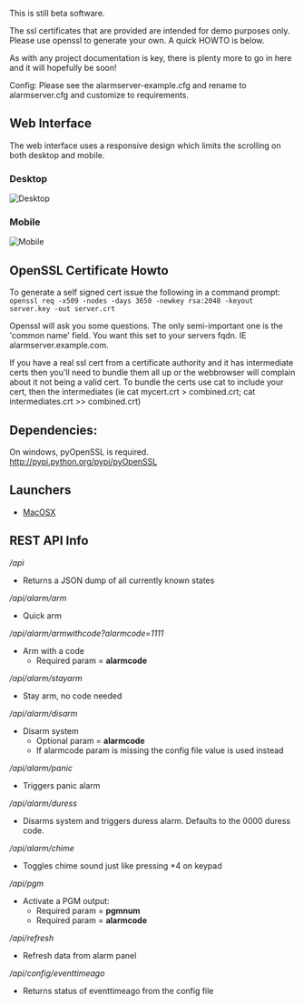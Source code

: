 This is still beta software.

The ssl certificates that are provided are intended for demo purposes only.  
Please use openssl to generate your own. A quick HOWTO is below.

As with any project documentation is key, there is plenty more to go in here and
it will hopefully be soon!

Config:
Please see the alarmserver-example.cfg and rename to alarmserver.cfg and
customize to requirements.


Web Interface
-------------
The web interface uses a responsive design which limits the scrolling on both desktop and mobile.

### Desktop ###
![Desktop](http://gschrader.github.io/Alarm-Server-Launcher/desktop.png)

### Mobile ###
![Mobile](http://gschrader.github.io/Alarm-Server-Launcher/mobile.png)


OpenSSL Certificate Howto
-------------------

To generate a self signed cert issue the following in a command prompt:
`openssl req -x509 -nodes -days 3650 -newkey rsa:2048 -keyout server.key -out server.crt`

Openssl will ask you some questions. The only semi-important one is the 'common name' field.
You want this set to your servers fqdn. IE alarmserver.example.com. 

If you have a real ssl cert from a certificate authority and it has intermediate certs then you'll need to bundle them all up or the webbrowser will complain about it not being a valid cert. To bundle the certs use cat to include your cert, then the intermediates (ie cat mycert.crt > combined.crt; cat intermediates.crt >> combined.crt) 


Dependencies:
-------------

On windows, pyOpenSSL is required.
http://pypi.python.org/pypi/pyOpenSSL


Launchers
---------
* [MacOSX](https://github.com/gschrader/Alarm-Server-Launcher)

REST API Info
-------------

*/api*

* Returns a JSON dump of all currently known states
 
*/api/alarm/arm*

* Quick arm

*/api/alarm/armwithcode?alarmcode=1111*

* Arm with a code
  * Required param = **alarmcode**

*/api/alarm/stayarm*

* Stay arm, no code needed

*/api/alarm/disarm*

* Disarm system
   * Optional param = **alarmcode**
   * If alarmcode param is missing the config file value is used instead

*/api/alarm/panic*

* Triggers panic alarm

*/api/alarm/duress*

* Disarms system and triggers duress alarm.  Defaults to the 0000 duress code.

*/api/alarm/chime*

* Toggles chime sound just like pressing *4 on keypad

*/api/pgm*

* Activate a PGM output:
  * Required param = **pgmnum**
  * Required param = **alarmcode**

*/api/refresh*

* Refresh data from alarm panel

*/api/config/eventtimeago* 

* Returns status of eventtimeago from the config file


